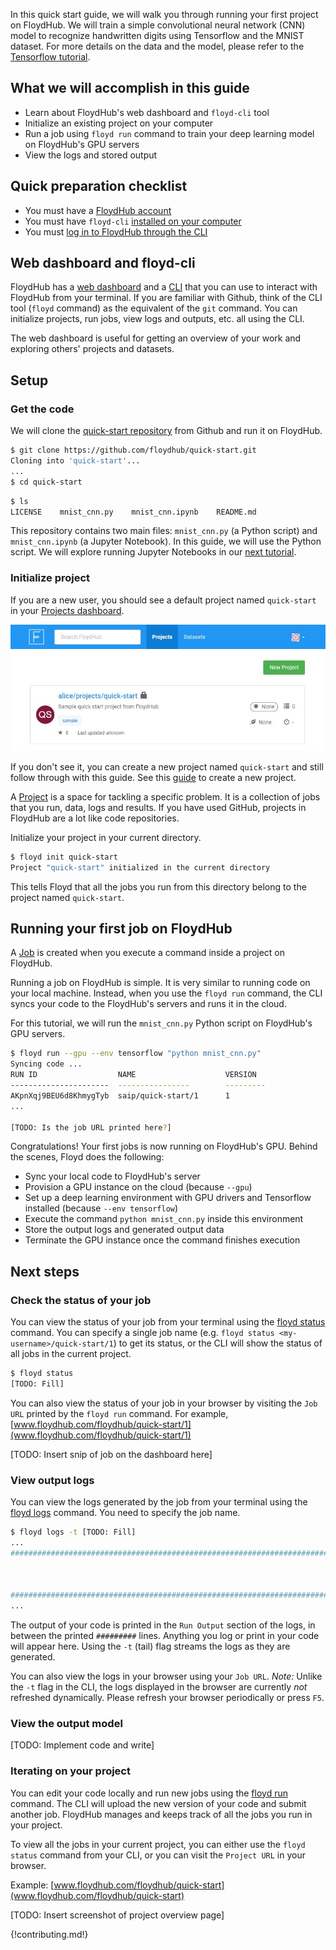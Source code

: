 In this quick start guide, we will walk you through running your first project on FloydHub. We will train a simple convolutional neural network (CNN) model to recognize handwritten digits using Tensorflow and the MNIST dataset. For more details on the data and the model, please refer to the [Tensorflow tutorial](https://www.tensorflow.org/get_started/mnist/pros).

## What we will accomplish in this guide

- Learn about FloydHub's web dashboard and `floyd-cli` tool
- Initialize an existing project on your computer
- Run a job using `floyd run` command to train your deep learning model on FloydHub's GPU servers
- View the logs and stored output

## Quick preparation checklist

- You must have a [FloydHub account](https://www.floydhub.com/login)
- You must have `floyd-cli` [installed on your computer](/guides/basics/install.md)
- You must [log in to FloydHub through the CLI](/guides/basics/login.md)


## Web dashboard and floyd-cli

FloydHub has a [web dashboard](https://www.floydhub.com/projects) and a [CLI](/guides/basics/install.md) that you can use to interact with FloydHub from your terminal. If you are familiar with Github, think of the CLI tool (`floyd` command) as the equivalent of the `git` command. You can initialize projects, run jobs, view logs and outputs, etc. all using the CLI. 

The web dashboard is useful for getting an overview of your work and exploring others' projects and datasets.

## Setup

### Get the code
We will clone the [quick-start repository](https://github.com/floydhub/quick-start) from Github and run it on FloydHub. 

```bash
$ git clone https://github.com/floydhub/quick-start.git
Cloning into 'quick-start'...
...
$ cd quick-start
```

```bash
$ ls
LICENSE    mnist_cnn.py    mnist_cnn.ipynb    README.md
```

This repository contains two main files: `mnist_cnn.py` (a Python script) and `mnist_cnn.ipynb` (a Jupyter Notebook). In this guide, we will use the Python script. We will explore running Jupyter Notebooks in our [next tutorial](/getstarted/quick_start_jupyter.md).

### Initialize project
If you are a new user, you should see a default project named `quick-start` in your [Projects dashboard](https://www.floydhub.com/projects).

![Quick start project](../img/quick_start_project.jpg)

If you don't see it, you can create a new project named `quick-start` and still follow through with this guide. See this [guide](../guides/basics/create_new/#create-a-new-project) to create a new project.

A [Project](../guides/core_concepts.md#projects) is a space for tackling a specific problem. It is a collection of jobs that you run, data, logs and results. If you have used GitHub, projects in FloydHub are a lot like code repositories.

Initialize your project in your current directory. 

```bash
$ floyd init quick-start
Project "quick-start" initialized in the current directory
```

This tells Floyd that all the jobs you run from this directory belong to the project named `quick-start`.

## Running your first job on FloydHub

A [Job](../guides/core_concepts.md#projects) is created when you execute a command inside a project on FloydHub. 

Running a job on FloydHub is simple. It is very similar to running code on your local machine. Instead, when you use the `floyd run` command, the CLI syncs your code to the FloydHub's servers and runs it in the cloud. 

For this tutorial, we will run the `mnist_cnn.py` Python script on FloydHub's GPU servers.

```bash
$ floyd run --gpu --env tensorflow "python mnist_cnn.py"
Syncing code ...
RUN ID                  NAME                    VERSION
----------------------  ----------------        ---------
AKpnXqj9BEU6d8KhmygTyb  saip/quick-start/1      1
...

[TODO: Is the job URL printed here?]
```

Congratulations! Your first jobs is now running on FloydHub's GPU. Behind the scenes, Floyd does the following:

- Sync your local code to FloydHub's server
- Provision a GPU instance on the cloud (because `--gpu`)
- Set up a deep learning environment with GPU drivers and Tensorflow installed (because `--env tensorflow`)
- Execute the command `python mnist_cnn.py` inside this environment
- Store the output logs and generated output data
- Terminate the GPU instance once the command finishes execution

## Next steps

### Check the status of your job

You can view the status of your job from your terminal using the [floyd status](../commands/status.md) command. You can specify a single job name (e.g. `floyd status <my-username>/quick-start/1`) to get its status, or the CLI will show the status of all jobs in the current project.

```bash
$ floyd status
[TODO: Fill]
```

You can also view the status of your job in your browser by visiting the `Job URL` printed by the `floyd run` command. For example, [www.floydhub.com/floydhub/quick-start/1](www.floydhub.com/floydhub/quick-start/1)

[TODO: Insert snip of job on the dashboard here]

### View output logs

You can view the logs generated by the job from your terminal using the [floyd logs](../commands/logs.md) command. You need to specify the job name.

```bash
$ floyd logs -t [TODO: Fill]
...
##############################################################################



##############################################################################
...
```

The output of your code is printed in the `Run Output` section of the logs, in between the printed `#########` lines. Anything you log or print in your code will appear here. Using the `-t` (tail) flag streams the logs as they are generated.

You can also view the logs in your browser using your `Job URL`. *Note:* Unlike the `-t` flag in the CLI, the logs displayed in the browser are currently *not* refreshed dynamically. Please refresh your browser periodically or press `F5`.

### View the output model

[TODO: Implement code and write]

### Iterating on your project

You can edit your code locally and run new jobs using the [floyd run](../commands/run.md) command. The CLI will upload the new version of your code and submit another job. FloydHub manages and keeps track of all the jobs you run in your project. 

To view all the jobs in your current project, you can either use the `floyd status` command from your CLI, or you can visit the `Project URL` in your browser.

Example: [www.floydhub.com/floydhub/quick-start](www.floydhub.com/floydhub/quick-start)

[TODO: Insert screenshot of project overview page]


{!contributing.md!}